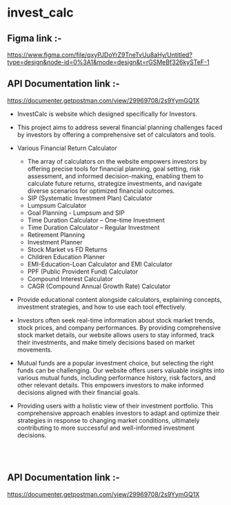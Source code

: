 # invest_calc

## Figma link :- 
https://www.figma.com/file/qxyPJDoYrZ9TneTvUu8aHy/Untitled?type=design&node-id=0%3A1&mode=design&t=rGSMeBf326kySTeF-1

## API Documentation link :-
https://documenter.getpostman.com/view/29969708/2s9YymGQ1X

- InvestCalc is website which designed specifically for Investors.

- This project aims to address several financial planning challenges faced by investors by offering a comprehensive set of calculators and tools.

 - Various Financial Return Calculator
     - The array of calculators on the website empowers investors by offering precise tools for financial planning, goal setting, risk assessment, and informed   decision-making, enabling them to calculate future returns, strategize investments, and navigate diverse scenarios for optimized financial outcomes.
     - SIP (Systematic Investment Plan) Calculator
     - Lumpsum Calculator
     - Goal Planning - Lumpsum and SIP
     - Time Duration Calculator – One-time Investment
     - Time Duration Calculator – Regular Investment
     - Retirement Planning
     - Investment Planner
     - Stock Market vs FD Returns
     - Children Education Planner
     - EMI-Education-Loan Calculator and EMI Calculator
     - PPF (Public Provident Fund) Calculator
     - Compound Interest Calculator
     - CAGR (Compound Annual Growth Rate) Calculator

- Provide educational content alongside calculators, explaining concepts, investment strategies, and how to use each tool effectively.

-  Investors often seek real-time information about stock market trends, stock prices, and company performances. By providing comprehensive stock market details, our website allows users to stay informed, track their investments, and make timely decisions based on market movements.

-  Mutual funds are a popular investment choice, but selecting the right funds can be challenging. Our website offers users valuable insights into various mutual funds, including performance history, risk factors, and other relevant details. This empowers investors to make informed decisions aligned with their financial goals.

-  Providing users with a holistic view of their investment portfolio. This comprehensive approach enables investors to adapt and optimize their strategies in response to changing market conditions, ultimately contributing to more successful and well-informed investment decisions.
<br>
<br>

## API Documentation link :-
https://documenter.getpostman.com/view/29969708/2s9YymGQ1X  

